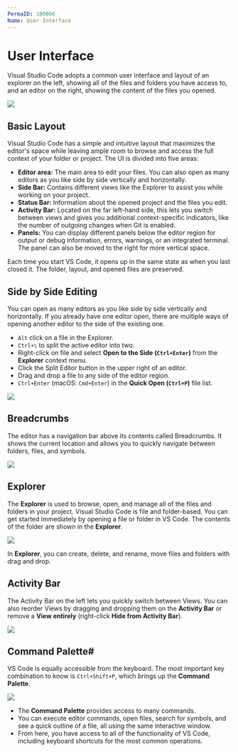 ```yaml
---
PermaID: 100006
Name: User Interface
---
```


# User Interface

Visual Studio Code adopts a common user interface and layout of an explorer on the left, showing all of the files and folders you have access to, and an editor on the right, showing the content of the files you opened.

<img src="images/user-interface-1.png">

## Basic Layout

Visual Studio Code has a simple and intuitive layout that maximizes the editor's space while leaving ample room to browse and access the full context of your folder or project. The UI is divided into five areas:

 - **Editor area:** The main area to edit your files. You can also open as many editors as you like side by side vertically and horizontally.
 - **Side Bar:** Contains different views like the Explorer to assist you while working on your project.
 - **Status Bar:** Information about the opened project and the files you edit.
 - **Activity Bar:** Located on the far left-hand side, this lets you switch between views and gives you additional context-specific indicators, like the number of outgoing changes when Git is enabled.
 - **Panels:** You can display different panels below the editor region for output or debug information, errors, warnings, or an integrated terminal. The panel can also be moved to the right for more vertical space.

Each time you start VS Code, it opens up in the same state as when you last closed it. The folder, layout, and opened files are preserved.

## Side by Side Editing

You can open as many editors as you like side by side vertically and horizontally. If you already have one editor open, there are multiple ways of opening another editor to the side of the existing one.

 - `Alt` click on a file in the Explorer.
 - `Ctrl+\` to split the active editor into two.
 - Right-click on file and select **Open to the Side (`Ctrl+Enter`)** from the **Explorer** context menu.
 - Click the Split Editor button in the upper right of an editor.
 - Drag and drop a file to any side of the editor region.
 - `Ctrl+Enter` (macOS: `Cmd+Enter`) in the **Quick Open (`Ctrl+P`)** file list.

<img src="images/user-interface-2.png">

## Breadcrumbs

The editor has a navigation bar above its contents called Breadcrumbs. It shows the current location and allows you to quickly navigate between folders, files, and symbols.

<img src="images/user-interface-3.png">


## Explorer

The **Explorer** is used to browse, open, and manage all of the files and folders in your project. Visual Studio Code is file and folder-based. You can get started immediately by opening a file or folder in VS Code. The contents of the folder are shown in the **Explorer**. 

<img src="images/user-interface-4.png">

In **Explorer**, you can create, delete, and rename, move files and folders with drag and drop.

## Activity Bar

The Activity Bar on the left lets you quickly switch between Views. You can also reorder Views by dragging and dropping them on the **Activity Bar** or remove a **View entirely** (right-click **Hide from Activity Bar**).

<img src="images/user-interface-5.png">

## Command Palette#

VS Code is equally accessible from the keyboard. The most important key combination to know is `Ctrl+Shift+P`, which brings up the **Command Palette**. 

<img src="images/user-interface-6.png">

 - The **Command Palette** provides access to many commands. 
 - You can execute editor commands, open files, search for symbols, and see a quick outline of a file, all using the same interactive window.
 - From here, you have access to all of the functionality of VS Code, including keyboard shortcuts for the most common operations.

